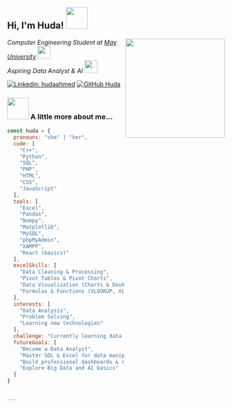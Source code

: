 <h2> Hi, I'm Huda! <img src="https://media.giphy.com/media/mGcNjsfWAjY5AEZNw6/giphy.gif" width="50"></h2>
<img align='right' src="https://media.giphy.com/media/ieyl9zmCjO4b4t6qoY/giphy.gif" width="230">

<p><em>Computer Engineering Student at <a href="https://www.asu.edu.eg/">May University</a> 
<img src="https://media.giphy.com/media/fYSnHlufseco8Fh93Z/giphy.gif" width="30"></br>
Aspiring Data Analyst & AI
<img src="https://media.giphy.com/media/WUlplcMpOCEmTGBtBW/giphy.gif" width="30"> 
</em></p>

[![Linkedin: hudaahmed](https://img.shields.io/badge/-hudaahmed-blue?style=flat-square&logo=Linkedin&logoColor=white&link=https://www.linkedin.com/)](https://www.linkedin.com/)
[![GitHub Huda](https://img.shields.io/github/followers/hudaahmed?label=follow&style=social)](https://github.com/)

### <img src="https://media.giphy.com/media/VgCDAzcKvsR6OM0uWg/giphy.gif" width="50"> A little more about me...  

```javascript
const huda = {
  pronouns: "she" | "her",
  code: [
    "C++", 
    "Python", 
    "SQL", 
    "PHP", 
    "HTML", 
    "CSS", 
    "JavaScript"
  ],
  tools: [
    "Excel", 
    "Pandas", 
    "Numpy", 
    "Matplotlib", 
    "MySQL", 
    "phpMyAdmin", 
    "XAMPP", 
    "React (basics)"
  ],
  excelSkills: [
    "Data Cleaning & Processing",
    "Pivot Tables & Pivot Charts",
    "Data Visualization (Charts & Dashboards)",
    "Formulas & Functions (VLOOKUP, XLOOKUP, INDEX/MATCH, etc.)"
  ],
  interests: [
    "Data Analysis", 
    "Problem Solving", 
    "Learning new technologies"
  ],
  challenge: "Currently learning data analysis",
  futureGoals: [
    "Become a Data Analyst",
    "Master SQL & Excel for data manipulation",
    "Build professional dashboards & reports",
    "Explore Big Data and AI basics"
  ]
}


---
